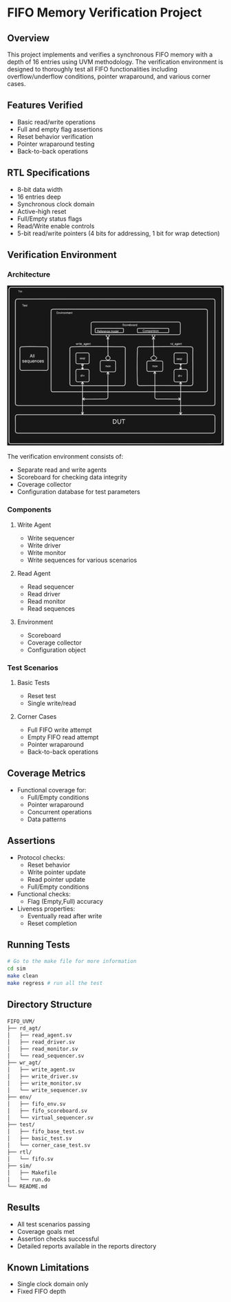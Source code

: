 # FIFO Memory Verification Project

## Overview
This project implements and verifies a synchronous FIFO memory with a depth of 16 entries using UVM methodology. The verification environment is designed to thoroughly test all FIFO functionalities including overflow/underflow conditions, pointer wraparound, and various corner cases.

## Features Verified
- Basic read/write operations
- Full and empty flag assertions
- Reset behavior verification
- Pointer wraparound testing
- Back-to-back operations

## RTL Specifications
- 8-bit data width
- 16 entries deep
- Synchronous clock domain
- Active-high reset
- Full/Empty status flags
- Read/Write enable controls
- 5-bit read/write pointers (4 bits for addressing, 1 bit for wrap detection)

## Verification Environment
### Architecture
![UVM Testbench Architecture](arch.jpeg)

The verification environment consists of:
- Separate read and write agents
- Scoreboard for checking data integrity
- Coverage collector
- Configuration database for test parameters

### Components
1. Write Agent
   - Write sequencer
   - Write driver
   - Write monitor
   - Write sequences for various scenarios

2. Read Agent
   - Read sequencer
   - Read driver
   - Read monitor
   - Read sequences

3. Environment
   - Scoreboard
   - Coverage collector
   - Configuration object

### Test Scenarios
1. Basic Tests
   - Reset test
   - Single write/read

2. Corner Cases
   - Full FIFO write attempt
   - Empty FIFO read attempt
   - Pointer wraparound
   - Back-to-back operations

## Coverage Metrics
- Functional coverage for:
  - Full/Empty conditions
  - Pointer wraparound
  - Concurrent operations
  - Data patterns

## Assertions
- Protocol checks:
  - Reset behavior
  - Write pointer update
  - Read pointer update
  - Full/Empty conditions
- Functional checks:
  - Flag (Empty,Full) accuracy
- Liveness properties:
  - Eventually read after write
  - Reset completion

## Running Tests
```bash
# Go to the make file for more information
cd sim
make clean
make regress # run all the test
```

## Directory Structure
```
FIFO_UVM/
├── rd_agt/
│   ├── read_agent.sv
│   ├── read_driver.sv
│   ├── read_monitor.sv
│   └── read_sequencer.sv
├── wr_agt/
│   ├── write_agent.sv
│   ├── write_driver.sv
│   ├── write_monitor.sv
│   └── write_sequencer.sv
├── env/
│   ├── fifo_env.sv
│   ├── fifo_scoreboard.sv
│   └── virtual_sequencer.sv
├── test/
│   ├── fifo_base_test.sv
│   ├── basic_test.sv
│   └── corner_case_test.sv
├── rtl/
│   └── fifo.sv
├── sim/
│   ├── Makefile
│   └── run.do
└── README.md
```

## Results
- All test scenarios passing
- Coverage goals met
- Assertion checks successful
- Detailed reports available in the reports directory

## Known Limitations
- Single clock domain only
- Fixed FIFO depth
